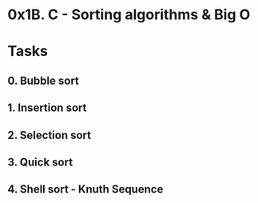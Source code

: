 # 0x1B. C - Sorting algorithms & Big O

# Tasks

## 0. Bubble sort

## 1. Insertion sort

## 2. Selection sort

## 3. Quick sort

## 4. Shell sort - Knuth Sequence

## 

